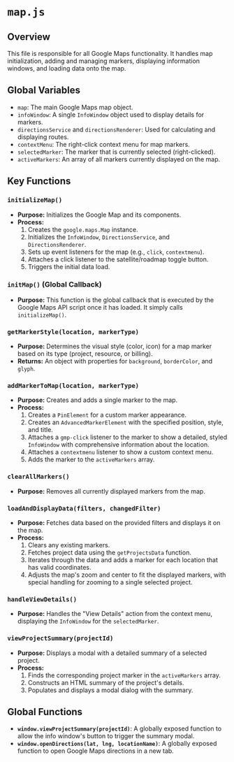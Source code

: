 # `map.js`

## Overview

This file is responsible for all Google Maps functionality. It handles map initialization, adding and managing markers, displaying information windows, and loading data onto the map.

## Global Variables

-   `map`: The main Google Maps map object.
-   `infoWindow`: A single `InfoWindow` object used to display details for markers.
-   `directionsService` and `directionsRenderer`: Used for calculating and displaying routes.
-   `contextMenu`: The right-click context menu for map markers.
-   `selectedMarker`: The marker that is currently selected (right-clicked).
-   `activeMarkers`: An array of all markers currently displayed on the map.

## Key Functions

### `initializeMap()`

-   **Purpose:** Initializes the Google Map and its components.
-   **Process:**
    1.  Creates the `google.maps.Map` instance.
    2.  Initializes the `InfoWindow`, `DirectionsService`, and `DirectionsRenderer`.
    3.  Sets up event listeners for the map (e.g., `click`, `contextmenu`).
    4.  Attaches a click listener to the satellite/roadmap toggle button.
    5.  Triggers the initial data load.

### `initMap()` (Global Callback)

-   **Purpose:** This function is the global callback that is executed by the Google Maps API script once it has loaded. It simply calls `initializeMap()`.

### `getMarkerStyle(location, markerType)`

-   **Purpose:** Determines the visual style (color, icon) for a map marker based on its type (project, resource, or billing).
-   **Returns:** An object with properties for `background`, `borderColor`, and `glyph`.

### `addMarkerToMap(location, markerType)`

-   **Purpose:** Creates and adds a single marker to the map.
-   **Process:**
    1.  Creates a `PinElement` for a custom marker appearance.
    2.  Creates an `AdvancedMarkerElement` with the specified position, style, and title.
    3.  Attaches a `gmp-click` listener to the marker to show a detailed, styled `InfoWindow` with comprehensive information about the location.
    4.  Attaches a `contextmenu` listener to show a custom context menu.
    5.  Adds the marker to the `activeMarkers` array.

### `clearAllMarkers()`

-   **Purpose:** Removes all currently displayed markers from the map.

### `loadAndDisplayData(filters, changedFilter)`

-   **Purpose:** Fetches data based on the provided filters and displays it on the map.
-   **Process:**
    1.  Clears any existing markers.
    2.  Fetches project data using the `getProjectsData` function.
    3.  Iterates through the data and adds a marker for each location that has valid coordinates.
    4.  Adjusts the map's zoom and center to fit the displayed markers, with special handling for zooming to a single selected project.

### `handleViewDetails()`

-   **Purpose:** Handles the "View Details" action from the context menu, displaying the `InfoWindow` for the `selectedMarker`.

### `viewProjectSummary(projectId)`

-   **Purpose:** Displays a modal with a detailed summary of a selected project.
-   **Process:**
    1.  Finds the corresponding project marker in the `activeMarkers` array.
    2.  Constructs an HTML summary of the project's details.
    3.  Populates and displays a modal dialog with the summary.

## Global Functions

-   **`window.viewProjectSummary(projectId)`**: A globally exposed function to allow the info window's button to trigger the summary modal.
-   **`window.openDirections(lat, lng, locationName)`**: A globally exposed function to open Google Maps directions in a new tab.
